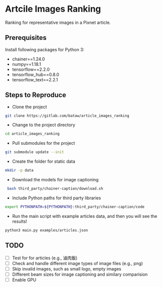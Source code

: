 # Artcile Images Ranking

Ranking for representative images in a Pixnet article.

## Prerequisites

Install following packages for Python 3:

- chainer==1.24.0
- numpy==1.18.1
- tensorflow==2.2.0
- tensorflow_hub==0.8.0
- tensorflow_text==2.2.1

## Steps to Reproduce

* Clone the project

```bash
git clone https://gitlab.com/bataw/article_images_ranking
```

* Change to the project directory

```bash
cd article_images_ranking
```

* Pull submodules for the project

```bash
git submodule update --init
```

* Create the folder for static data

```bash
mkdir -p data
```

* Download the models for image captioning

```bash
 bash third_party/chainer-caption/download.sh
```

* Include Python paths for third party libraries

```bash
export PYTHONPATH=${PYTHONPATH}:third_party/chainer-caption/code
```

* Run the main script with example articles data, and then you will see the results!

```bash
python3 main.py examples/articles.json
```

## TODO

- [ ] Test for for articles (e.g., 滷肉飯)
- [ ] Check and handle different image types of image files (e.g., png)
- [ ] Skip invalid images, such as small logo, empty images
- [ ] Different beam sizes for image captioning and similary comparision
- [ ] Enable GPU